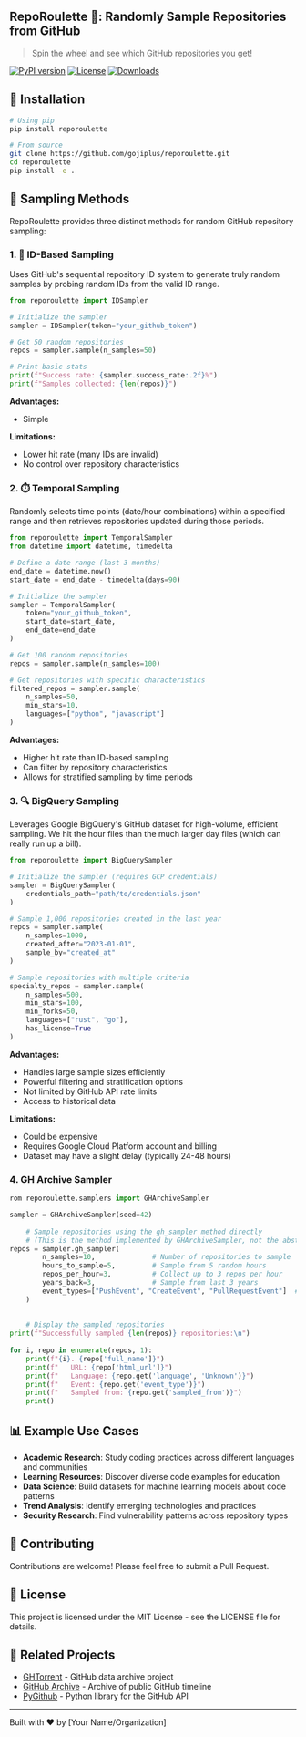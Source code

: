 ## RepoRoulette 🎲: Randomly Sample Repositories from GitHub

> Spin the wheel and see which GitHub repositories you get!

[![PyPI version](https://img.shields.io/pypi/v/reporoulette.svg)](https://pypi.org/project/reporoulette/)
[![License](https://img.shields.io/pypi/l/reporoulette.svg)](https://pypi.org/project/reporoulette/)
[![Downloads](https://static.pepy.tech/badge/reporoulette)](https://pepy.tech/project/reporoulette)


## 🚀 Installation

```bash
# Using pip
pip install reporoulette

# From source
git clone https://github.com/gojiplus/reporoulette.git
cd reporoulette
pip install -e .
```

## 📖 Sampling Methods

RepoRoulette provides three distinct methods for random GitHub repository sampling:

### 1. 🎯 ID-Based Sampling

Uses GitHub's sequential repository ID system to generate truly random samples by probing random IDs from the valid ID range.

```python
from reporoulette import IDSampler

# Initialize the sampler
sampler = IDSampler(token="your_github_token")

# Get 50 random repositories
repos = sampler.sample(n_samples=50)

# Print basic stats
print(f"Success rate: {sampler.success_rate:.2f}%")
print(f"Samples collected: {len(repos)}")
```

**Advantages:**
- Simple

**Limitations:**
- Lower hit rate (many IDs are invalid)
- No control over repository characteristics

### 2. ⏱️ Temporal Sampling

Randomly selects time points (date/hour combinations) within a specified range and then retrieves repositories updated during those periods.

```python
from reporoulette import TemporalSampler
from datetime import datetime, timedelta

# Define a date range (last 3 months)
end_date = datetime.now()
start_date = end_date - timedelta(days=90)

# Initialize the sampler
sampler = TemporalSampler(
    token="your_github_token",
    start_date=start_date,
    end_date=end_date
)

# Get 100 random repositories
repos = sampler.sample(n_samples=100)

# Get repositories with specific characteristics
filtered_repos = sampler.sample(
    n_samples=50,
    min_stars=10,
    languages=["python", "javascript"]
)
```

**Advantages:**
- Higher hit rate than ID-based sampling
- Can filter by repository characteristics
- Allows for stratified sampling by time periods

### 3. 🔍 BigQuery Sampling

Leverages Google BigQuery's GitHub dataset for high-volume, efficient sampling. We hit the hour files than the much larger day files (which can really run up a bill).

```python
from reporoulette import BigQuerySampler

# Initialize the sampler (requires GCP credentials)
sampler = BigQuerySampler(
    credentials_path="path/to/credentials.json"
)

# Sample 1,000 repositories created in the last year
repos = sampler.sample(
    n_samples=1000,
    created_after="2023-01-01",
    sample_by="created_at"
)

# Sample repositories with multiple criteria
specialty_repos = sampler.sample(
    n_samples=500,
    min_stars=100,
    min_forks=50,
    languages=["rust", "go"],
    has_license=True
)
```

**Advantages:**
- Handles large sample sizes efficiently
- Powerful filtering and stratification options
- Not limited by GitHub API rate limits
- Access to historical data

**Limitations:**
- Could be expensive
- Requires Google Cloud Platform account and billing
- Dataset may have a slight delay (typically 24-48 hours)

### 4. GH Archive Sampler

```python
rom reporoulette.samplers import GHArchiveSampler

sampler = GHArchiveSampler(seed=42)
    
    # Sample repositories using the gh_sampler method directly
    # (This is the method implemented by GHArchiveSampler, not the abstract sample method)
repos = sampler.gh_sampler(
        n_samples=10,              # Number of repositories to sample
        hours_to_sample=5,         # Sample from 5 random hours
        repos_per_hour=3,          # Collect up to 3 repos per hour
        years_back=3,              # Sample from last 3 years
        event_types=["PushEvent", "CreateEvent", "PullRequestEvent"]  # Types of events to consider
    )
    
    
    # Display the sampled repositories
print(f"Successfully sampled {len(repos)} repositories:\n")
    
for i, repo in enumerate(repos, 1):
    print(f"{i}. {repo['full_name']}")
    print(f"   URL: {repo['html_url']}")
    print(f"   Language: {repo.get('language', 'Unknown')}")
    print(f"   Event: {repo.get('event_type')}")
    print(f"   Sampled from: {repo.get('sampled_from')}")
    print()
```

## 📊 Example Use Cases

- **Academic Research**: Study coding practices across different languages and communities
- **Learning Resources**: Discover diverse code examples for education
- **Data Science**: Build datasets for machine learning models about code patterns
- **Trend Analysis**: Identify emerging technologies and practices
- **Security Research**: Find vulnerability patterns across repository types

## 🤝 Contributing

Contributions are welcome! Please feel free to submit a Pull Request.

## 📜 License

This project is licensed under the MIT License - see the LICENSE file for details.

## 🔗 Related Projects

- [GHTorrent](https://ghtorrent.org/) - GitHub data archive project
- [GitHub Archive](https://www.githubarchive.org/) - Archive of public GitHub timeline
- [PyGithub](https://github.com/PyGithub/PyGithub) - Python library for the GitHub API

---

Built with ❤️ by [Your Name/Organization]
